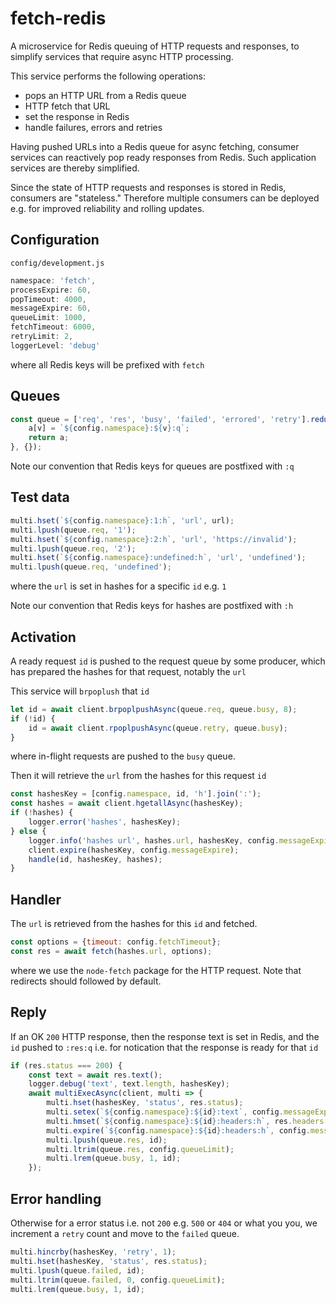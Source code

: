# fetch-redis

A microservice for Redis queuing of HTTP requests and responses,
to simplify services that require async HTTP processing.

This service performs the following operations:
- pops an HTTP URL from a Redis queue
- HTTP fetch that URL
- set the response in Redis
- handle failures, errors and retries

Having pushed URLs into a Redis queue for async fetching, consumer services can reactively pop ready responses from Redis. Such application services are thereby simplified.

Since the state of HTTP requests and responses is stored in Redis, consumers are "stateless."
Therefore multiple consumers can be deployed e.g. for improved reliability and rolling updates.

## Configuration

`config/development.js`
```javascript
namespace: 'fetch',
processExpire: 60,
popTimeout: 4000,
messageExpire: 60,
queueLimit: 1000,
fetchTimeout: 6000,
retryLimit: 2,
loggerLevel: 'debug'
```
where all Redis keys will be prefixed with `fetch`


## Queues

```javascript
const queue = ['req', 'res', 'busy', 'failed', 'errored', 'retry'].reduce((a, v) => {
    a[v] = `${config.namespace}:${v}:q`;
    return a;
}, {});
```

Note our convention that Redis keys for queues are postfixed with `:q`


## Test data

```javascript
multi.hset(`${config.namespace}:1:h`, 'url', url);
multi.lpush(queue.req, '1');
multi.hset(`${config.namespace}:2:h`, 'url', 'https://invalid');
multi.lpush(queue.req, '2');
multi.hset(`${config.namespace}:undefined:h`, 'url', 'undefined');
multi.lpush(queue.req, 'undefined');
```
where the `url` is set in hashes for a specific `id` e.g. `1`

Note our convention that Redis keys for hashes are postfixed with `:h`


## Activation

A ready request `id` is pushed to the request queue by some producer, which has prepared the hashes for that request, notably the `url`

This service will `brpoplush` that `id`
```javascript
let id = await client.brpoplpushAsync(queue.req, queue.busy, 8);
if (!id) {
    id = await client.rpoplpushAsync(queue.retry, queue.busy);
}
```
where in-flight requests are pushed to the `busy` queue.

Then it will retrieve the `url` from the hashes for this request `id`
```javascript
const hashesKey = [config.namespace, id, 'h'].join(':');
const hashes = await client.hgetallAsync(hashesKey);
if (!hashes) {
    logger.error('hashes', hashesKey);
} else {
    logger.info('hashes url', hashes.url, hashesKey, config.messageExpire);
    client.expire(hashesKey, config.messageExpire);
    handle(id, hashesKey, hashes);
}
```

## Handler

The `url` is retrieved from the hashes for this `id` and fetched.
```javascript
const options = {timeout: config.fetchTimeout};
const res = await fetch(hashes.url, options);
```
where we use the `node-fetch` package for the HTTP request. Note that redirects should followed by default.


## Reply

If an OK `200` HTTP response, then the response text is set in Redis, and the `id` pushed to `:res:q` i.e. for notication that the response is ready for that `id`
```javascript
if (res.status === 200) {
    const text = await res.text();
    logger.debug('text', text.length, hashesKey);
    await multiExecAsync(client, multi => {
        multi.hset(hashesKey, 'status', res.status);
        multi.setex(`${config.namespace}:${id}:text`, config.messageExpire, text);
        multi.hmset(`${config.namespace}:${id}:headers:h`, res.headers._headers);
        multi.expire(`${config.namespace}:${id}:headers:h`, config.messageExpire);
        multi.lpush(queue.res, id);
        multi.ltrim(queue.res, config.queueLimit);
        multi.lrem(queue.busy, 1, id);
    });
```

## Error handling

Otherwise for a error status i.e. not `200` e.g. `500` or `404` or what you you, we increment a `retry` count and move to the `failed` queue.
```javascript
multi.hincrby(hashesKey, 'retry', 1);
multi.hset(hashesKey, 'status', res.status);
multi.lpush(queue.failed, id);
multi.ltrim(queue.failed, 0, config.queueLimit);
multi.lrem(queue.busy, 1, id);
```
